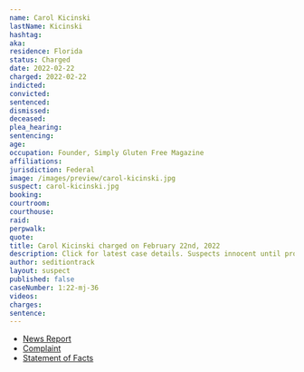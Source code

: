 ```yaml
---
name: Carol Kicinski
lastName: Kicinski
hashtag:
aka:
residence: Florida
status: Charged
date: 2022-02-22
charged: 2022-02-22
indicted:
convicted:
sentenced:
dismissed:
deceased:
plea_hearing:
sentencing:
age:
occupation: Founder, Simply Gluten Free Magazine
affiliations:
jurisdiction: Federal
image: /images/preview/carol-kicinski.jpg
suspect: carol-kicinski.jpg
booking:
courtroom:
courthouse:
raid:
perpwalk:
quote:
title: Carol Kicinski charged on February 22nd, 2022
description: Click for latest case details. Suspects innocent until proven guilty.
author: seditiontrack
layout: suspect
published: false
caseNumber: 1:22-mj-36
videos:
charges:
sentence:
---
```


- [News Report](https://www.msn.com/en-us/news/world/tv-chef-carol-kicinski-charged-with-entering-capitol-during-jan-6-riots/ar-AAUdYVp)
- [Complaint](https://www.justice.gov/usao-dc/case-multi-defendant/file/1476351/download)
- [Statement of Facts](https://www.justice.gov/usao-dc/case-multi-defendant/file/1476356/download)
